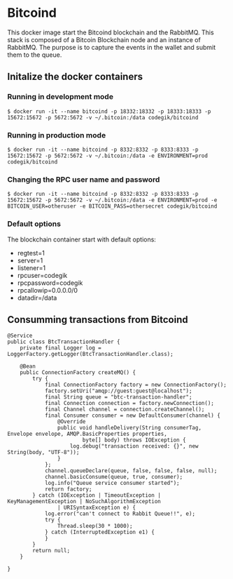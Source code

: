 # Bitcoind
This docker image start the Bitcoind blockchain and the RabbitMQ.
This stack is composed of a Bitcoin Blockchain node and an instance of RabbitMQ. The purpose is to capture the events in the wallet and submit them to the queue.

## Initalize the docker containers
### Running in development mode
```
$ docker run -it --name bitcoind -p 18332:18332 -p 18333:18333 -p 15672:15672 -p 5672:5672 -v ~/.bitcoin:/data codegik/bitcoind
```

### Running in production mode
```
$ docker run -it --name bitcoind -p 8332:8332 -p 8333:8333 -p 15672:15672 -p 5672:5672 -v ~/.bitcoin:/data -e ENVIRONMENT=prod codegik/bitcoind
```

### Changing the RPC user name and password
```
$ docker run -it --name bitcoind -p 8332:8332 -p 8333:8333 -p 15672:15672 -p 5672:5672 -v ~/.bitcoin:/data -e ENVIRONMENT=prod -e BITCOIN_USER=otheruser -e BITCOIN_PASS=othersecret codegik/bitcoind
```

### Default options
The blockchain container start with default options:
- regtest=1
- server=1
- listener=1
- rpcuser=codegik
- rpcpassword=codegik
- rpcallowip=0.0.0.0/0
- datadir=/data

## Consumming transactions from Bitcoind

```
@Service
public class BtcTransactionHandler {
    private final Logger log = LoggerFactory.getLogger(BtcTransactionHandler.class);

    @Bean
    public ConnectionFactory createMQ() {
        try {
            final ConnectionFactory factory = new ConnectionFactory();
            factory.setUri("amqp://guest:guest@localhost");
            final String queue = "btc-transaction-handler";
            final Connection connection = factory.newConnection();
            final Channel channel = connection.createChannel();
            final Consumer consumer = new DefaultConsumer(channel) {
                @Override
                public void handleDelivery(String consumerTag, Envelope envelope, AMQP.BasicProperties properties,
                        byte[] body) throws IOException {
                    log.debug("transaction received: {}", new String(body, "UTF-8"));
                }
            };
            channel.queueDeclare(queue, false, false, false, null);
            channel.basicConsume(queue, true, consumer);
            log.info("Queue service consumer started");
            return factory;
        } catch (IOException | TimeoutException | KeyManagementException | NoSuchAlgorithmException
                | URISyntaxException e) {
            log.error("can't connect to Rabbit Queue!!", e);
            try {
                Thread.sleep(30 * 1000);
            } catch (InterruptedException e1) {
            }
        }
        return null;
    }

}
```
